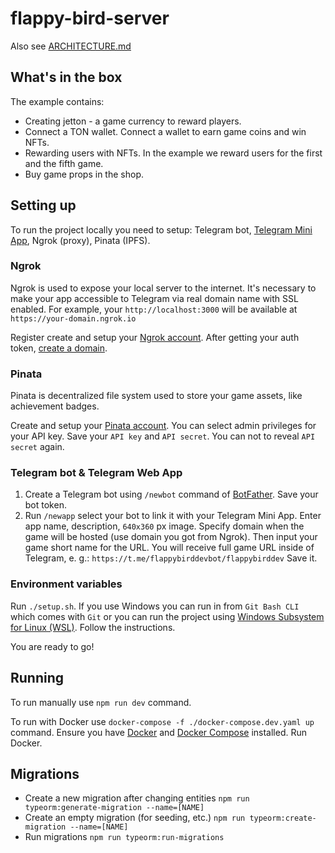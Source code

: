 # flappy-bird-server

Also see [ARCHITECTURE.md](/ARCHITECTURE.md)

## What's in the box
The example contains:
* Creating jetton - a game currency to reward players.
* Connect a TON wallet. Connect a wallet to earn game coins and win NFTs.
* Rewarding users with NFTs. In the example we reward users for the first and the fifth game.
* Buy game props in the shop.

## Setting up
To run the project locally you need to setup: Telegram bot, [Telegram Mini App](https://core.telegram.org/bots/webapps), Ngrok (proxy), Pinata (IPFS).

### Ngrok
Ngrok is used to expose your local server to the internet. It's necessary to make your app accessible to Telegram via real domain name with SSL enabled. For example, your `http://localhost:3000` will be available at `https://your-domain.ngrok.io`

Register create and setup your [Ngrok account](https://dashboard.ngrok.com/get-started/your-authtoken). After getting your auth token, [create a domain](https://dashboard.ngrok.com/cloud-edge/domains).

### Pinata
Pinata is decentralized file system used to store your game assets, like achievement badges.

Create and setup your [Pinata account](https://app.pinata.cloud/developers/api-keys). You can select admin privileges for your API key. Save your `API key` and `API secret`. You can not to reveal `API secret` again.

### Telegram bot & Telegram Web App
1. Create a Telegram bot using `/newbot` command of [BotFather](https://t.me/botfather). Save your bot token.
1. Run `/newapp` select your bot to link it with your Telegram Mini App. Enter app name, description, `640x360` px image. Specify domain when the game will be hosted (use domain you got from Ngrok). Then input your game short name for the URL. You will receive full game URL inside of Telegram, e. g.: `https://t.me/flappybirddevbot/flappybirddev` Save it.

### Environment variables
Run `./setup.sh`. If you use Windows you can run in from `Git Bash CLI` which comes with `Git` or you can run the project using [Windows Subsystem for Linux (WSL)](https://learn.microsoft.com/en-us/windows/wsl/install). Follow the instructions.

You are ready to go!

## Running

To run manually use `npm run dev` command.

To run with Docker use `docker-compose -f ./docker-compose.dev.yaml up` command. Ensure you have [Docker](https://docs.docker.com/get-docker/) and [Docker Compose](https://docs.docker.com/compose/install/) installed. Run Docker.

## Migrations

* Create a new migration after changing entities `npm run typeorm:generate-migration --name=[NAME]`
* Create an empty migration (for seeding, etc.) `npm run typeorm:create-migration --name=[NAME]`
* Run migrations `npm run typeorm:run-migrations`
